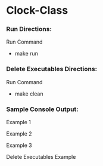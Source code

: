 # Clock-Class

### Run Directions:
Run Command
 - make run

### Delete Executables Directions:
Run Command
 - make clean

### Sample Console Output:
Example 1

Example 2

Example 3

Delete Executables Example
